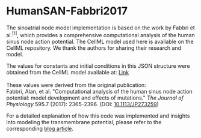# HumanSAN-Fabbri2017
<p>The sinoatrial node model implementation is based on the work by Fabbri et al.<sup>[1]</sup>, which provides a comprehensive computational analysis of the human sinus node action potential. The CellML model used here is available on the CellML repository. We thank the authors for sharing their research and model.</p>

The values for constants and initial conditions in this JSON structure were obtained from the CellML model available at: <a href="https://models.cellml.org/e/568/HumanSAN_Fabbri_Fantini_Wilders_Severi_2017.cellml/view">Link</a><br><br>
These values were derived from the original publication:<br>
Fabbri, Alan, et al. "Computational analysis of the human sinus node action potential: model development and effects of mutations." <i>The Journal of Physiology</i> 595.7 (2017): 2365-2396. (DOI: <a href="https://doi.org/10.1113/JP273259">10.1113/JP273259</a>)</p>

<p>For a detailed explanation of how this code was implemented and insights into modeling the transmembrane potential, please refer to the corresponding <a href="https://cellularsyntax.github.io/2023/08/12/modeling-the-human-sinoatrial-node.html">blog article</a>.</p>
